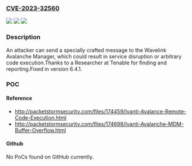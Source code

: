 ### [CVE-2023-32560](https://cve.mitre.org/cgi-bin/cvename.cgi?name=CVE-2023-32560)
![](https://img.shields.io/static/v1?label=Product&message=Avalanche&color=blue)
![](https://img.shields.io/static/v1?label=Version&message=n%2Fa&color=blue)
![](https://img.shields.io/static/v1?label=Vulnerability&message=n%2Fa&color=brighgreen)

### Description

An attacker can send a specially crafted message to the Wavelink Avalanche Manager, which could result in service disruption or arbitrary code execution.Thanks to a Researcher at Tenable for finding and reporting.Fixed in version 6.4.1.

### POC

#### Reference
- http://packetstormsecurity.com/files/174459/Ivanti-Avalance-Remote-Code-Execution.html
- http://packetstormsecurity.com/files/174698/Ivanti-Avalanche-MDM-Buffer-Overflow.html

#### Github
No PoCs found on GitHub currently.

